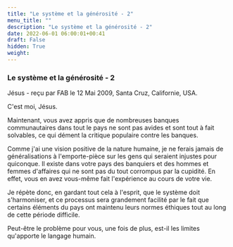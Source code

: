 ```yaml
---
title: "Le système et la générosité - 2"
menu_title: ""
description: "Le système et la générosité - 2"
date: 2022-06-01 06:00:01+00:41
draft: False
hidden: True
weight:
---
```

### Le système et la générosité - 2

Jésus - reçu par FAB le 12 Mai 2009, Santa Cruz, Californie, USA.

C'est moi, Jésus.

Maintenant, vous avez appris que de nombreuses banques communautaires dans tout le pays ne sont pas avides et sont tout à fait solvables, ce qui dément la critique populaire contre les banques.

Comme j'ai une vision positive de la nature humaine, je ne ferais jamais de généralisations à l'emporte-pièce sur les gens qui seraient injustes pour quiconque. Il existe dans votre pays des banquiers et des hommes et femmes d'affaires qui ne sont pas du tout corrompus par la cupidité. En effet, vous en avez vous-même fait l'expérience au cours de votre vie.

Je répète donc, en gardant tout cela à l'esprit, que le système doit s'harmoniser, et ce processus sera grandement facilité par le fait que certains éléments du pays ont maintenu leurs normes éthiques tout au long de cette période difficile.

Peut-être le problème pour vous, une fois de plus, est-il les limites qu'apporte le langage humain.